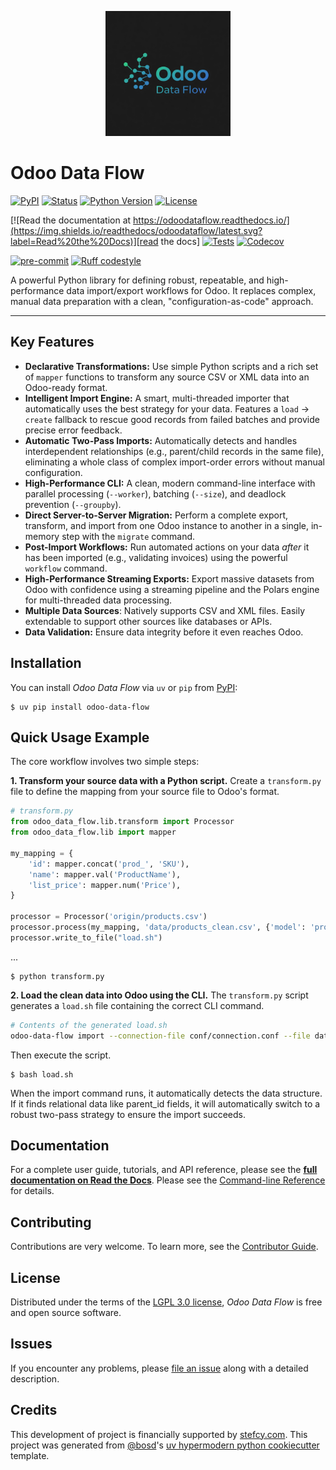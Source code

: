<p align="center">
  <img src="https://raw.githubusercontent.com/OdooDataFlow/odoo-data-flow/master/docs/_static/icon.png" width="200">
</p>

# Odoo Data Flow

[![PyPI](https://img.shields.io/pypi/v/odoo-data-flow.svg)][pypi status]
[![Status](https://img.shields.io/pypi/status/odoo-data-flow.svg)][pypi status]
[![Python Version](https://img.shields.io/pypi/pyversions/odoo-data-flow)][pypi status]
[![License](https://img.shields.io/pypi/l/odoo-data-flow)][license]

[![Read the documentation at https://odoodataflow.readthedocs.io/](https://img.shields.io/readthedocs/odoodataflow/latest.svg?label=Read%20the%20Docs)][read the docs]
[![Tests](https://github.com/OdooDataFlow/odoo-data-flow/workflows/Tests/badge.svg)][tests]
[![Codecov](https://codecov.io/gh/OdooDataFlow/odoo-data-flow/branch/master/graph/badge.svg)][codecov]

[![pre-commit](https://img.shields.io/badge/pre--commit-enabled-brightgreen?logo=pre-commit&logoColor=white)][pre-commit]
[![Ruff codestyle][ruff badge]][ruff project]

[pypi status]: https://pypi.org/project/odoo-data-flow/
[read the docs]: https://odoodataflow.readthedocs.io/
[tests]: https://github.com/OdooDataFlow/odoo-data-flow/actions?workflow=Tests
[codecov]: https://app.codecov.io/gh/OdooDataFlow/odoo-data-flow
[pre-commit]: https://github.com/pre-commit/pre-commit
[ruff badge]: https://img.shields.io/endpoint?url=https://raw.githubusercontent.com/astral-sh/ruff/main/assets/badge/v2.json
[ruff project]: https://github.com/charliermarsh/ruff

A powerful Python library for defining robust, repeatable, and high-performance data import/export workflows for Odoo. It replaces complex, manual data preparation with a clean, "configuration-as-code" approach.

---

## Key Features

- **Declarative Transformations:** Use simple Python scripts and a rich set of `mapper` functions to transform any source CSV or XML data into an Odoo-ready format.
- **Intelligent Import Engine:** A smart, multi-threaded importer that automatically uses the best strategy for your data. Features a `load` -> `create` fallback to rescue good records from failed batches and provide precise error feedback.
- **Automatic Two-Pass Imports:** Automatically detects and handles interdependent relationships (e.g., parent/child records in the same file), eliminating a whole class of complex import-order errors without manual configuration.
- **High-Performance CLI:** A clean, modern command-line interface with parallel processing (`--worker`), batching (`--size`), and deadlock prevention (`--groupby`).
- **Direct Server-to-Server Migration:** Perform a complete export, transform, and import from one Odoo instance to another in a single, in-memory step with the `migrate` command.
- **Post-Import Workflows:** Run automated actions on your data _after_ it has been imported (e.g., validating invoices) using the powerful `workflow` command.
- **High-Performance Streaming Exports:** Export massive datasets from Odoo with confidence using a streaming pipeline and the Polars engine for multi-threaded data processing.
- **Multiple Data Sources**: Natively supports CSV and XML files. Easily extendable to support other sources like databases or APIs.
- **Data Validation:** Ensure data integrity before it even reaches Odoo.


## Installation

You can install _Odoo Data Flow_ via `uv` or `pip` from [PyPI]:

```console
$ uv pip install odoo-data-flow
```

## Quick Usage Example

The core workflow involves two simple steps:

**1. Transform your source data with a Python script.**
Create a `transform.py` file to define the mapping from your source file to Odoo's format.

```python
# transform.py
from odoo_data_flow.lib.transform import Processor
from odoo_data_flow.lib import mapper

my_mapping = {
    'id': mapper.concat('prod_', 'SKU'),
    'name': mapper.val('ProductName'),
    'list_price': mapper.num('Price'),
}

processor = Processor('origin/products.csv')
processor.process(my_mapping, 'data/products_clean.csv', {'model': 'product.product'})
processor.write_to_file("load.sh")
```
...
```console
$ python transform.py
```
**2. Load the clean data into Odoo using the CLI.**
The `transform.py` script generates a `load.sh` file containing the correct CLI command.

```bash
# Contents of the generated load.sh
odoo-data-flow import --connection-file conf/connection.conf --file data/products_clean.csv --model product.product ...
```

Then execute the script.
```console
$ bash load.sh
```

When the import command runs, it automatically detects the data structure. If it finds relational data like parent_id fields, it will automatically switch to a robust two-pass strategy to ensure the import succeeds.

## Documentation

For a complete user guide, tutorials, and API reference, please see the **[full documentation on Read the Docs][read the docs]**.
Please see the [Command-line Reference] for details.

## Contributing

Contributions are very welcome.
To learn more, see the [Contributor Guide].

## License

Distributed under the terms of the [LGPL 3.0 license][license],
_Odoo Data Flow_ is free and open source software.

## Issues

If you encounter any problems,
please [file an issue] along with a detailed description.

## Credits

This development of project is financially supported by [stefcy.com].
This project was generated from [@bosd]'s [uv hypermodern python cookiecutter] template.

[stefcy.com]: https://stefcy.com
[@bosd]: https://github.com/bosd
[pypi]: https://pypi.org/
[uv hypermodern python cookiecutter]: https://github.com/bosd/cookiecutter-uv-hypermodern-python
[file an issue]: https://github.com/OdooDataFlow/odoo-data-flow/issues
[pip]: https://pip.pypa.io/

<!-- github-only -->

[license]: https://github.com/OdooDataFlow/odoo-data-flow/blob/main/LICENSE
[contributor guide]: https://github.com/OdooDataFlow/odoo-data-flow/blob/main/CONTRIBUTING.md
[command-line reference]: https://odoo-data-flow.readthedocs.io/en/latest/usage.html
